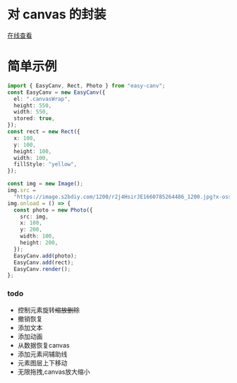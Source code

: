 # 对 canvas 的封装

[在线查看](https://jseasy.github.io/easy-canv/dist/index.html)

# 简单示例

```Typescript
import { EasyCanv, Rect, Photo } from "easy-canv";
const EasyCanv = new EasyCanv({
  el: ".canvasWrap",
  height: 550,
  width: 550,
  stored: true,
});
const rect = new Rect({
  x: 100,
  y: 100,
  height: 100,
  width: 100,
  fillStyle: "yellow",
});

const img = new Image();
img.src =
  "https://image.s2bdiy.com/1200/r2j4HsirJE1660785264486_1200.jpg?x-oss-process=image/resize,m_lfit,limit_0,w_1000,h_1000/auto-orient,0/quality,Q_100";
img.onload = () => {
  const photo = new Photo({
    src: img,
    x: 100,
    y: 200,
    width: 100,
    height: 200,
  });
  EasyCanv.add(photo);
  EasyCanv.add(rect);
  EasyCanv.render();
};
```
### todo
- 控制元素旋转~~缩放删除~~
- 撤销恢复
- 添加文本
- 添加动画
- 从数据恢复canvas
- 添加元素间辅助线
- 元素图层上下移动
- 无限拖拽,canvas放大缩小

